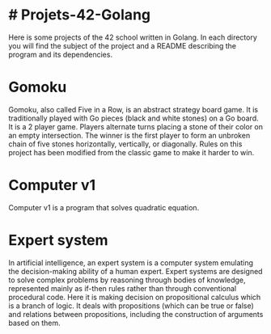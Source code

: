 # # Projets-42-Golang

Here is some projects of the 42 school written in Golang.
In each directory you will find the subject of the project and a README describing the program and its dependencies.


# Gomoku

Gomoku, also called Five in a Row, is an abstract strategy board game. It is traditionally played with Go pieces (black and white stones) on a Go board. It is a 2 player game.
Players alternate turns placing a stone of their color on an empty intersection. The winner is the first player to form an unbroken chain of five stones horizontally, vertically, or diagonally.
Rules on this project has been modified from the classic game to make it harder to win.

# Computer v1

Computer v1 is a program that solves quadratic equation.

# Expert system


In artificial intelligence, an expert system is a computer system emulating the decision-making ability of a human expert. Expert systems are designed to solve complex problems by reasoning through bodies of knowledge, represented mainly as if-then rules rather than through conventional procedural code.
Here it is making decision on propositional calculus which is a branch of logic. It deals with propositions (which can be true or false) and relations between propositions, including the construction of arguments based on them.

